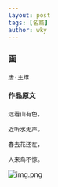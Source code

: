 ```yaml
---
layout: post
tags: [名篇]
author: wky
---
```


### 画
&#8203;``唐·王维``&#8203;
#### 作品原文
```
远看山有色，

近听水无声。

春去花还在，

人来鸟不惊。
```

![img.png](https://xintd.github.io/wkp/images/wky/img_3.png)
